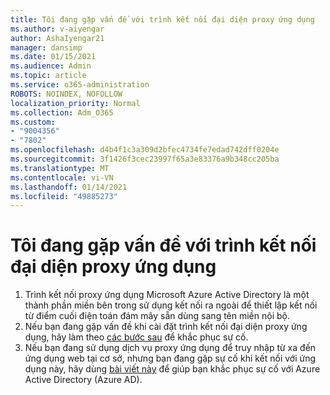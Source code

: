 ```yaml
---
title: Tôi đang gặp vấn đề với trình kết nối đại diện proxy ứng dụng
ms.author: v-aiyengar
author: AshaIyengar21
manager: dansimp
ms.date: 01/15/2021
ms.audience: Admin
ms.topic: article
ms.service: o365-administration
ROBOTS: NOINDEX, NOFOLLOW
localization_priority: Normal
ms.collection: Adm_O365
ms.custom:
- "9004356"
- "7802"
ms.openlocfilehash: d4b4f1c3a309d2bfec4734fe7edad742dff0204e
ms.sourcegitcommit: 3f1426f3cec23997f65a3e83376a9b348cc205ba
ms.translationtype: MT
ms.contentlocale: vi-VN
ms.lasthandoff: 01/14/2021
ms.locfileid: "49885273"
---
```

# <a name="im-having-a-problem-with-the-application-proxy-agent-connector"></a>Tôi đang gặp vấn đề với trình kết nối đại diện proxy ứng dụng

1. Trình kết nối proxy ứng dụng Microsoft Azure Active Directory là một thành phần miền bên trong sử dụng kết nối ra ngoài để thiết lập kết nối từ điểm cuối điện toán đám mây sẵn dùng sang tên miền nội bộ.
1. Nếu bạn đang gặp vấn đề khi cài đặt trình kết nối đại diện proxy ứng dụng, hãy làm theo [các bước sau](https://docs.microsoft.com/azure/active-directory/application-proxy-connector-installation-problem/?WT.mc_id=UI_AAD_Enterprise_Apps_Support_L2_Overview) để khắc phục sự cố.
1. Nếu bạn đang sử dụng dịch vụ proxy ứng dụng để truy nhập từ xa đến ứng dụng web tại cơ sở, nhưng bạn đang gặp sự cố khi kết nối với ứng dụng này, hãy dùng [bài viết này](https://docs.microsoft.com/azure/active-directory/manage-apps/application-proxy-debug-connectors) để giúp bạn khắc phục sự cố với Azure Active Directory (Azure AD).